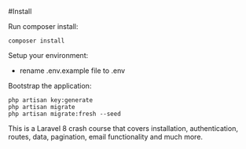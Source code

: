 #Install

Run composer install:

    composer install

Setup your environment:
   - rename .env.example file to .env
  

Bootstrap the application:

    php artisan key:generate
    php artisan migrate
    php artisan migrate:fresh --seed


 This is a Laravel 8 crash course that covers installation, authentication, routes, data, pagination, email functionality and much more.
